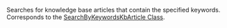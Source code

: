 Searches for knowledge base articles that contain the specified keywords.
Corresponds to the [SearchByKeywordsKbArticle Class](https://msdn.microsoft.com/library/microsoft.crm.sdk.messages.searchbykeywordskbarticlerequest.aspx).
